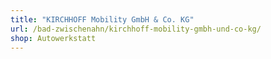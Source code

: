 ```yaml
---
title: "KIRCHHOFF Mobility GmbH & Co. KG"
url: /bad-zwischenahn/kirchhoff-mobility-gmbh-und-co-kg/
shop: Autowerkstatt
---
```

